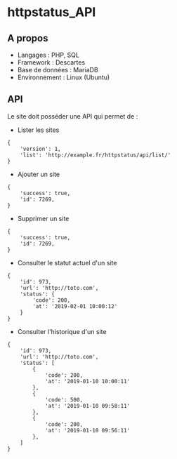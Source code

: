 # httpstatus_API

## A propos
 * Langages : PHP, SQL
 * Framework : Descartes
 * Base de données : MariaDB
 * Environnement : Linux (Ubuntu)
 
 
 ## API


Le site doit posséder une API qui permet de :

- Lister les sites
```
{
    'version': 1,
    'list': 'http://example.fr/httpstatus/api/list/'
}
```


- Ajouter un site
```
{
    'success': true,
    'id': 7269,
}
```

- Supprimer un site
```
{
    'success': true,
    'id': 7269,
}
```

- Consulter le statut actuel d'un site
```
{
    'id': 973,
    'url': 'http://toto.com',
    'status': {
        'code': 200,
        'at': '2019-02-01 10:00:12'
    }
}
```

- Consulter l'historique d'un site
```
{
    'id': 973,
    'url': 'http://toto.com',
    'status': [
        {
            'code': 200,
            'at': '2019-01-10 10:00:11'
        },
        {
            'code': 500,
            'at': '2019-01-10 09:58:11'
        },
        {
            'code': 200,
            'at': '2019-01-10 09:56:11'
        },
    ]
}
```
